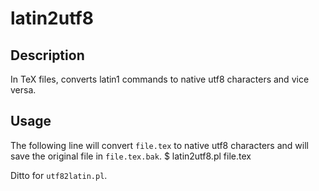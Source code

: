 latin2utf8
==========

Description
-----------
In TeX files, converts latin1 commands to native utf8 characters and vice versa.

Usage
-----
The following line will convert ``file.tex`` to native utf8 characters and will
save the original file in ``file.tex.bak``.
    $ latin2utf8.pl file.tex

Ditto for ``utf82latin.pl``.

